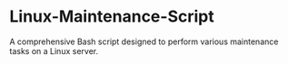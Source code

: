 # Linux-Maintenance-Script
A comprehensive Bash script designed to perform various maintenance tasks on a Linux server.
